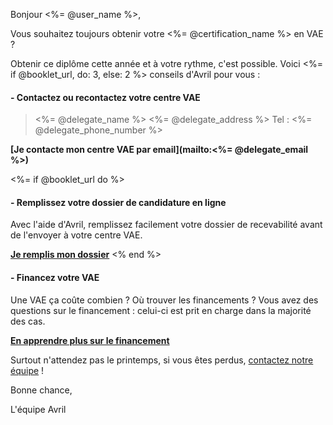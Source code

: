 Bonjour <%= @user_name %>,

Vous souhaitez toujours obtenir votre <%= @certification_name %> en VAE ?

Obtenir ce diplôme cette année et à votre rythme, c'est possible.
Voici <%= if @booklet_url, do: 3, else: 2 %> conseils d'Avril pour vous :

#### - Contactez ou recontactez votre centre VAE

> <%= @delegate_name %>
> <%= @delegate_address %>
> Tel : <%= @delegate_phone_number %>

**[Je contacte mon centre VAE par email](mailto:<%= @delegate_email %>)**

<%= if @booklet_url do %>
#### - Remplissez votre dossier de candidature en ligne

Avec l'aide d'Avril, remplissez facilement votre dossier de recevabilité avant de l'envoyer à votre centre VAE.

**[Je remplis mon dossier](<%= @registration_url %>)**
<% end %>


#### - Financez votre VAE

Une VAE ça coûte combien ? Où trouver les financements ? Vous avez des questions sur le financement : celui-ci est prit en charge dans la majorité des cas.

**[En apprendre plus sur le financement](https://avril.pole-emploi.fr/financement-vae)**



Surtout n'attendez pas le printemps, si vous êtes perdus, [contactez notre équipe](mailto:contact@avril.pole-emploi.fr?subject=Suite%20aux%20conseils%20d%27Avril%2C%20voici%20comment%20vous%20pourriez%20m%27aider) !

Bonne chance,

L'équipe Avril
